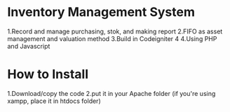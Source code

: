 # Inventory Management System
1.Record and manage purchasing, stok, and making report
2.FIFO as asset management and valuation method
3.Build in Codeigniter 4
4.Using PHP and Javascript 

# How to Install
1.Download/copy the code
2.put it in your Apache folder (if you're using xampp, place it in htdocs folder)
